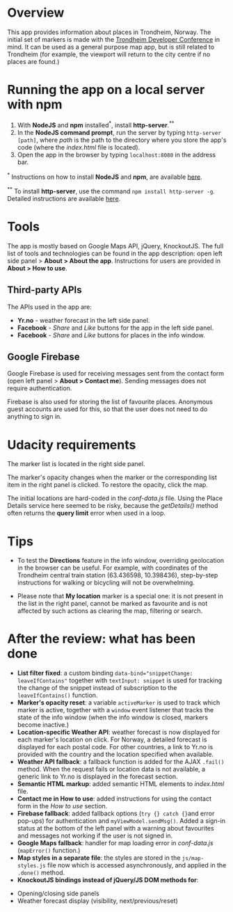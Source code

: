 # Overview
This app provides information about places in Trondheim, Norway. The initial set of markers is made with the [Trondheim Developer Conference](https://2017.trondheimdc.no/) in mind. It can be used as a general purpose map app, but is still related to Trondheim (for example, the viewport will return to the city centre if no places are found.)

<!-- It is hosted on GitHub and is available at [ekaterina-nikonova.github.io/tdc-map/](https://ekaterina-nikonova.github.io/tdc-map/). -->

# Running the app on a local server with npm
1. With **NodeJS** and **npm** installed<sup>\*</sup>, install **http-server**.<sup>\*\*</sup>
2. In the **NodeJS command prompt**, run the server by typing `http-server [path]`, where _path_ is the path to the directory where you store the app's code (where the _index.html_ file is located).
3. Open the app in the browser by typing `localhost:8080` in the address bar.

<sup>\*</sup> Instructions on how to install **NodeJS** and **npm**, are available [here](https://www.npmjs.com/get-npm).

<sup>\*\*</sup> To install **http-server**, use the command `npm install http-server -g`. Detailed instructions are available [here](https://www.npmjs.com/package/http-server).

# Tools

The app is mostly based on Google Maps API, jQuery, KnockoutJS. The full list of tools and technologies can be found in the app description: open left side panel > **About > About the app**. Instructions for users are provided in **About > How to use**.

## Third-party APIs
The APIs used in the app are:
 - **Yr.no** - weather forecast in the left side panel.
 - **Facebook** - _Share_ and _Like_ buttons for the app in the left side panel.
 - **Facebook** - _Share_ and _Like_ buttons for places in the info window.

## Google Firebase
Google Firebase is used for receiving messages sent from the contact form (open left panel > **About > Contact me**). Sending messages does not require authentication.

Firebase is also used for storing the list of favourite places. Anonymous guest accounts are used for this, so that the user does not need to do anything to sign in.

# Udacity requirements

The marker list is located in the right side panel.

The marker's opacity changes when the marker or the corresponding list item in the right panel is clicked. To restore the opacity, click the map.

The initial locations are hard-coded in the _conf-data.js_ file. Using the Place Details service here seemed to be risky, because the _getDetails()_ method often returns the **query limit** error when used in a loop.

# Tips
 - To test the **Directions** feature in the info window, overriding geolocation in the browser can be useful. For example, with coordinates of the Trondheim central train station (63.436598, 10.398436), step-by-step instructions for walking or bicycling will not be overwhelming.

 - Please note that **My location** marker is a special one: it is not present in the list in the right panel, cannot be marked as favourite and is not affected by such actions as clearing the map, filtering or search.

# After the review: what has been done
 - **List filter fixed**: a custom binding `data-bind="snippetChange: leaveIfContains"` together with `textInput: snippet` is used for tracking the change of the snippet instead of subscription to the `leaveIfContains()` function.
 - **Marker's opacity reset**: a variable `activeMarker` is used to track which marker is active, together with a `window` event listener that tracks the state of the info window (when the info window is closed, markers become inactive.)
 - **Location-specific Weather API**: weather forecast is now displayed for each marker's location on click. For Norway, a detailed forecast is displayed for each postal code. For other countries, a link to Yr.no is provided with the country and the location specified when available.
 - **Weather API fallback**: a fallback function is added for the AJAX `.fail()` method. When the request fails or location data is not available, a generic link to Yr.no is displayed in the forecast section.
 - **Semantic HTML markup**: added semantic HTML elements to _index.html_ file.
 - **Contact me in How to use**: added instructions for using the contact form in the _How to use_ section.
 - **Firebase fallback**: added fallback options (`try {} catch {}`and error pop-ups) for authentication and `myViewModel.sendMsg()`. Added a sign-in status at the bottom of the left panel with a warning about favourites and messages not working if the user is not signed in.
 - **Google Maps fallback**: handler for map loading error in _conf-data.js_ (`mapError()` function.)
 - **Map styles in a separate file**: the styles are stored in the `js/map-styles.js` file now which is accessed asynchronously, and applied in the `.done()` method.
 - **KnockoutJS bindings instead of jQuery/JS DOM methods for**:
  * Opening/closing side panels
  * Weather forecast display (visibility, next/previous/reset)
